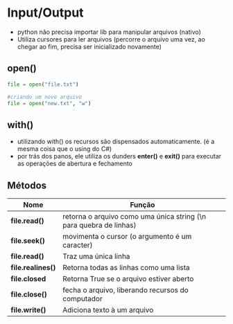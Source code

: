# Input/Output
- python não precisa importar lib para manipular arquivos (nativo)
- Utiliza cursores para ler arquivos (percorre o arquivo uma vez, ao chegar ao fim, precisa ser inicializado novamente)

## open()
```python
file = open("file.txt")

#criando um novo arquivo
file = open("new.txt", "w")
```

## with()
- utilizando with() os recursos são dispensados automaticamente. (é a mesma coisa que o using do C#)
- por trás dos panos, ele utiliza os dunders __enter()__ e __exit()__ para executar as operações de abertura e fechamento

## Métodos
|Nome|Função|
|----|------|
|**file.read()**|retorna o arquivo como uma única string (\n para quebra de linhas)|
|**file.seek()**|movimenta o cursor (o argumento é um caracter)|
|**file.read()**|Traz uma única linha|
|**file.realines()**|Retorna todas as linhas como uma lista|
|**file.closed**|Retorna True se o arquivo estiver aberto|
|**file.close()**|fecha o arquivo, liberando recursos do computador|
|**file.write(<string>)**|Adiciona texto à um arquivo|


